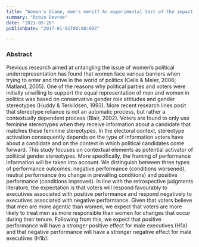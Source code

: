 ```yaml
---
title: "Women's blame, men's merit? An experimental test of the impact of performance information on the prevalence of political gender stereotypes in Flanders (Belgium)"
summary: "Robin Devroe"
date: "2021-05-26"
publishDate: "2017-01-01T00:00:00Z"

---
```


### Abstract

Previous research aimed at untangling the issue of women’s political underrepresentation has found that women face various barriers when trying to enter and thrive in the world of politics (Celis & Meier, 2006; Matland, 2005). One of the reasons why political parties and voters were initially unwilling to support the equal representation of men and women in politics was based on conservative gender role attitudes and gender stereotypes (Huddy & Terkildsen, 1993). More recent research lines posit that stereotype reliance is not an automatic process, but rather a contextually dependent process (Blair, 2002). Voters are found to only use feminine stereotypes when they receive information about a candidate that matches these feminine stereotypes. 
In the electoral context, stereotype activation consequently depends on the type of information voters have about a candidate and on the context in which political candidates come forward. This study focuses on contextual elements as potential activator of political gender stereotypes. More specifically, the framing of performance information will be taken into account. We distinguish between three types of performance outcomes: negative performance (conditions worsened), neutral performance (no change in prevailing conditions) and positive performance (conditions improved). In line with the retrospective judgments literature, the expectation is that voters will respond favourably to executives associated with positive performance and respond negatively to executives associated with negative performance. Given that voters believe that men are more agentic than women, we expect that voters are more likely to treat men as more responsible than women for changes that occur during their tenure. Following from this, we expect that positive performance will have a stronger positive effect for male executives (H1a) and that negative performance will have a stronger negative effect for male executives (H1b). 
